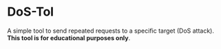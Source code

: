 # DoS-Tol
A simple tool to send repeated requests to a specific target (DoS attack). **This tool is for educational purposes only**.
